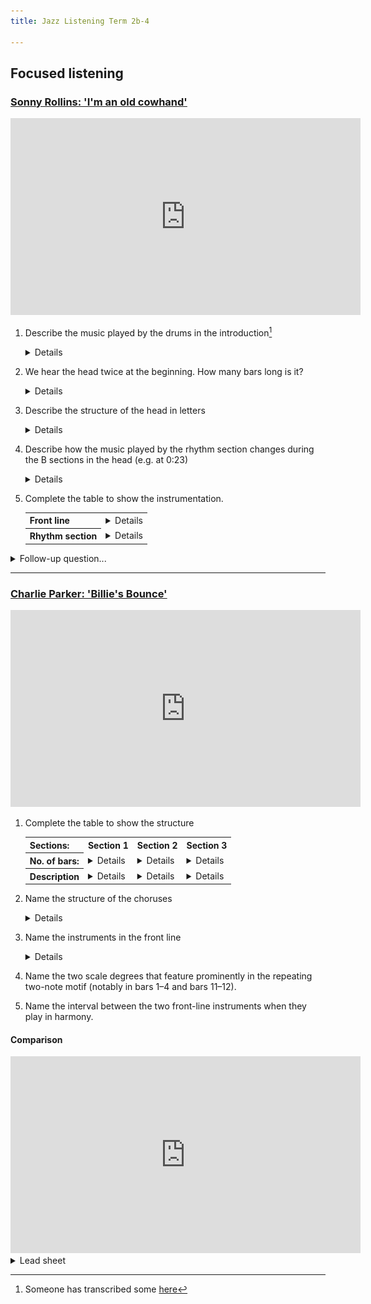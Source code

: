 ```yaml
---
title: Jazz Listening Term 2b-4

---
```


<!--
1. TOC
{:toc}
{: .toc}
-->

## Focused listening

### [Sonny Rollins: 'I'm an old cowhand'](https://www.youtube.com/watch?v=nlatJOsLhPA)

<iframe width="560" height="315" src="https://www.youtube.com/embed/nlatJOsLhPA" title="YouTube video player" frameborder="0" allow="accelerometer; autoplay; clipboard-write; encrypted-media; gyroscope; picture-in-picture" allowfullscreen></iframe>

1. Describe the music played by the drums in the introduction[^1]

	<details>
		<ul>
			<li>Woodblock</li>
			<li>Hi-hat (foot pedal)</li>
			<li>Snare drum rim click</li>
			<li>Swing (quavers)</li>
			<li>Bass drum accent on beat 2.5 of every second bar</li>
			<li>Repeating two-bar pattern/ostinato</li>
		</ul>
	</details>
	
	[^1]: Someone has transcribed some [here](http://www.cruiseshipdrummer.com/2013/05/groove-o-day-shelly-manne-way-out-west.html)
	
3. We hear the head twice at the beginning. How many bars long is it?

	<details>18. There is an extra repetition of the final phrase (the turnaround).</details>
	
2. Describe the structure of the head in letters
	<details>AABA (A, A' or C to finish. More ambiguous than usual since that final section has two extra bars and starts with a melodic development from the B section).</details>
	
3. Describe how the music played by the rhythm section changes during the B sections in the head (e.g. at 0:23)

	<details>
		<ul>
			<li>Bass starts walking</li>
			<li>Drums play swing quavers on the ride cymbal. No more woodblock.</li>
		</ul>
	</details>

4. Complete the table to show the instrumentation.

	<table>
	<tr>
		<th>Front line</th><td><details>Tenor saxophone</details></td>
	</tr>
	<tr>
		<th>Rhythm section</th><td><details>Bass, drums</details></td>
	</tr>
	</table>


<details><summary>Follow-up question...</summary>
	Rollins is one of the most influential notable bebop tenor saxophonists. Can you name another?
	
<details>John Coltrane... also Coleman Hawkins, Eddie Lockjaw Davis, Ronnie Scott, Dexter Gordon...</details>

</details>

<hr>

<!--
### [Eddie Lockjaw Davis & Johnny Griffin: 'Tickle toe'](https://www.youtube.com/watch?v=7li8Okf5qYY)

1. Describe the music played by the drums in the introduction
	
	<details>Swing quavers on the hi-hat cymbal. Crash cymbal on bar 8, beat 3.</details>
	
2. Describe the structure of the head using letters.

	<details>AABC
-->


### [Charlie Parker: 'Billie's Bounce'](https://www.youtube.com/watch?v=S4mRaEzwTYo)

<iframe width="560" height="315" src="https://www.youtube.com/embed/S4mRaEzwTYo" title="YouTube video player" frameborder="0" allow="accelerometer; autoplay; clipboard-write; encrypted-media; gyroscope; picture-in-picture" allowfullscreen></iframe>


1. Complete the table to show the structure


	<table>
		<tr><th>Sections:</th><th>Section 1</th><th>Section 2</th><th>Section 3</th></tr>
		<tr>
			<th>No. of bars:</th>
			<td><details>4</details></td>
			<td><details>12</details></td>
			<td><details>12</details></td>
		</tr>
		<tr>
			<th>Description</th>
			<td><details>Intro</details></td>
			<td><details>Head (1)</details></td>
			<td><details>Head (2)</details></td>
		</tr>
	</table>

2. Name the structure of the choruses

	<details>12-bar blues</details>
	
3. Name the instruments in the front line

	<details>Alto sax, trumpet</details>
	
4. Name the two scale degrees that feature prominently in the repeating two-note motif (notably in bars 1–4 and bars 11–12).

5. Name the interval between the two front-line instruments when they play in harmony.

#### Comparison

<iframe width="560" height="315" src="https://www.youtube.com/embed/iWq8QccLs_o" title="YouTube video player" frameborder="0" allow="accelerometer; autoplay; clipboard-write; encrypted-media; gyroscope; picture-in-picture" allowfullscreen></iframe>

<details><summary>Lead sheet</summary><img src="billiesbounce.jpg"></details>
